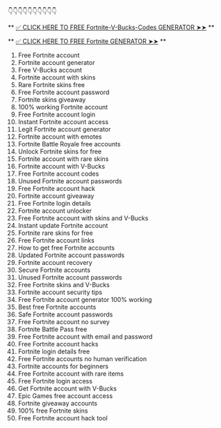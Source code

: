 👇👇👇👇👇👇👇👇👇👇
 
** [✅ CLICK HERE TO FREE Fortnite-V-Bucks-Codes GENERATOR ➤➤](https://dmfarid.com/fortnite/) **


**  [✅ CLICK HERE TO FREE Fortnite GENERATOR ➤➤](https://dmfarid.com/fortnite/) **

1. Free Fortnite account
2. Fortnite account generator
3. Free V-Bucks account
4. Fortnite account with skins
5. Rare Fortnite skins free
6. Free Fortnite account password
7. Fortnite skins giveaway
8. 100% working Fortnite account
9. Free Fortnite account login
10. Instant Fortnite account access
11. Legit Fortnite account generator
12. Fortnite account with emotes
13. Fortnite Battle Royale free accounts
14. Unlock Fortnite skins for free
15. Fortnite account with rare skins
16. Fortnite account with V-Bucks
17. Free Fortnite account codes
18. Unused Fortnite account passwords
19. Free Fortnite account hack
20. Fortnite account giveaway
21. Free Fortnite login details
22. Fortnite account unlocker
23. Free Fortnite account with skins and V-Bucks
24. Instant update Fortnite account
25. Fortnite rare skins for free
26. Free Fortnite account links
27. How to get free Fortnite accounts
28. Updated Fortnite account passwords
29. Fortnite account recovery
30. Secure Fortnite accounts
31. Unused Fortnite account passwords
32. Free Fortnite skins and V-Bucks
33. Fortnite account security tips
34. Free Fortnite account generator 100% working
35. Best free Fortnite accounts
36. Safe Fortnite account passwords
37. Free Fortnite account no survey
38. Fortnite Battle Pass free
39. Free Fortnite account with email and password
40. Free Fortnite account hacks
41. Fortnite login details free
42. Free Fortnite accounts no human verification
43. Fortnite accounts for beginners
44. Free Fortnite account with rare items
45. Free Fortnite login access
46. Get Fortnite account with V-Bucks
47. Epic Games free account access
48. Fortnite giveaway accounts
49. 100% free Fortnite skins
50. Free Fortnite account hack tool